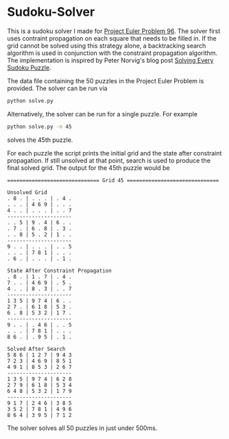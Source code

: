 # Sudoku-Solver
This is a sudoku solver I made for [Project Euler Problem 96](https://projecteuler.net/problem=96). The solver first uses contraint propagation on each square that needs to be filled in. If the grid cannot be solved using this strategy alone, a backtracking search algorithm is used in conjunction with the constraint propagation algorithm. The implementation is inspired by Peter Norvig's blog post [Solving Every Sudoku Puzzle](http://norvig.com/sudoku.html).

The data file containing the 50 puzzles in the Project Euler Problem is provided. The solver can be run via 
```sh
python solve.py
```
Alternatively, the solver can be run for a single puzzle. For example
```sh
python solve.py -n 45
```
solves the 45th puzzle.

For each puzzle the script prints the initial grid and the state after constraint propagation. If still unsolved at that point, search is used to produce the final solved grid. The output for the 45th puzzle would be
```
============================== Grid 45 ==============================

Unsolved Grid
. 8 . | . . . | . 4 .
. . . | 4 6 9 | . . .
4 . . | . . . | . . 7
---------------------
. . 5 | 9 . 4 | 6 . .
. 7 . | 6 . 8 | . 3 .
. . 8 | 5 . 2 | 1 . .
---------------------
9 . . | . . . | . . 5
. . . | 7 8 1 | . . .
. 6 . | . . . | . 1 .

State After Constraint Propagation
. 8 . | 1 . 7 | . 4 .
7 . . | 4 6 9 | . 5 .
4 . . | 8 . 3 | . . 7
---------------------
1 3 5 | 9 7 4 | 6 . .
2 7 . | 6 1 8 | 5 3 .
6 . 8 | 5 3 2 | 1 7 .
---------------------
9 . . | . 4 6 | . . 5
. . . | 7 8 1 | . . .
8 6 . | . 9 5 | . 1 .

Solved After Search
5 8 6 | 1 2 7 | 9 4 3
7 2 3 | 4 6 9 | 8 5 1
4 9 1 | 8 5 3 | 2 6 7
---------------------
1 3 5 | 9 7 4 | 6 2 8
2 7 9 | 6 1 8 | 5 3 4
6 4 8 | 5 3 2 | 1 7 9
---------------------
9 1 7 | 2 4 6 | 3 8 5
3 5 2 | 7 8 1 | 4 9 6
8 6 4 | 3 9 5 | 7 1 2
```

The solver solves all 50 puzzles in just under 500ms.
